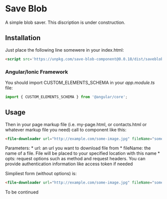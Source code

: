 # Save Blob

A simple blob saver. This discription is under construction.

## Installation

Just place the following line somewere in your index.html:
```html
<script src='https://unpkg.com/save-blob-component@0.0.18/dist/saveblobcomponent.js'></script>
```

### Angular/Ionic Framework

You should import CUSTOM_ELEMENTS_SCHEMA in your _app.module.ts_ file:
```javascript
import { CUSTOM_ELEMENTS_SCHEMA } from '@angular/core';
```

## Usage

Then in your page markup file (i.e. my-page.html, or contacts.html or whatever markup file you need) call to component like this:
```html
<file-downloader url="http://example.com/some-image.jpg" fileName="some image" opts="{method:'get', headers: [{'Access-Control-Allow-Origin':'*'}]}"></file-downloader>
```
Parameters:
    * url: an url you want to download file from
    * fileName: the name of a file. File will be placed to your specified location with this name
    * opts: request options such as method and request headers. You can provide authentication information like access token if needed

Simpliest form (without options) is:
```html
<file-downloader url="http://example.com/some-image.jpg" fileName="some image"></file-downloader>
```

To be continued